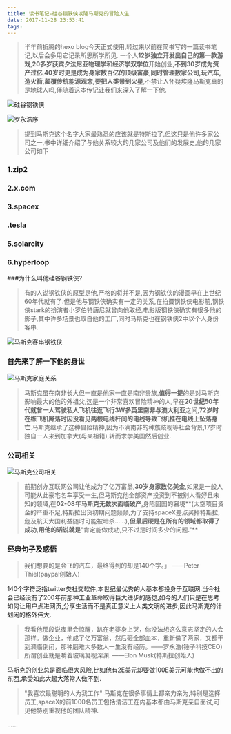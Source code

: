 ```yaml
---
title: 读书笔记-硅谷钢铁侠埃隆马斯克的冒险人生
date: 2017-11-28 23:53:41
tags:
---
```

>半年前折腾的hexo blog今天正式使用,转过来以前在简书写的一篇读书笔记,以后会多用它记录所思所学所见.
>一个人**12岁独立开发出自己的第一款游戏**,**20多岁获宾夕法尼亚物理学和经济学双学位**开始创业,**不到30岁成为资产过亿**,**40岁时更是成为身家数百亿的顶级富豪**,**同时管理数家公司,玩汽车,造火箭,颠覆传统能源观念,要把人类带到火星**,不禁让人怀疑埃隆马斯克真的是地球人吗,伴随着这本传记让我们来深入了解一下他.


![硅谷钢铁侠](http://upload-images.jianshu.io/upload_images/1808957-a6351016edc3e6c1.jpg?imageMogr2/auto-orient/strip%7CimageView2/2/w/1240)

![罗永浩序](http://upload-images.jianshu.io/upload_images/1808957-9ee07147d9397308.jpg?imageMogr2/auto-orient/strip%7CimageView2/2/w/1240)
>提到马斯克这个名字大家最熟悉的应该就是特斯拉了,但这只是他许多家公司之一,书中详细介绍了与他关系较大的几家公司及他们的发展史,他的几家公司如下
### 1.zip2
### 2.x.com  
### 3.spacex
### .tesla
### 5.solarcity
### 6.hyperloop

###为什么叫他硅谷钢铁侠?
>有的人说钢铁侠的原型是他,严格的将并不是,因为钢铁侠的漫画早在上世纪60年代就有了.但是他与钢铁侠确实有一定的关系,在拍摄钢铁侠电影前,钢铁侠stark的扮演者小罗伯特唐尼就曾向他取经,电影版钢铁侠确实有很多他的影子,其中许多场景也取自他的工厂,同时马斯克也在钢铁侠2中以个人身份客串.

![马斯克客串钢铁侠](http://upload-images.jianshu.io/upload_images/1808957-4e378ff3eba57889.jpg?imageMogr2/auto-orient/strip%7CimageView2/2/w/1240)

### 首先来了解一下他的身世

![马斯克家庭关系](http://upload-images.jianshu.io/upload_images/1808957-51a176f58a7c652b.png?imageMogr2/auto-orient/strip%7CimageView2/2/w/1240)
>马斯克虽在南非长大但一直是他家一直是南非贵族,**值得一提**的是对马斯克影响最大的他的外祖父,这是一个非常喜欢冒险精神的人,早在**20世纪50年代就曾一人驾驶私人飞机往返飞行3W多英里南非与澳大利亚**之间,**72岁时在练飞机降落时因没看见两根电线杆间的电线导致飞机挂在电线上坠落身亡**.马斯克继承了这种冒险精神,因为不满南非的种族歧视等社会背景,17岁时独自一人来到加拿大(母亲祖籍),转而求学美国然后创业.

### 公司相关
![马斯克公司相关](http://upload-images.jianshu.io/upload_images/1808957-03ea9b1c4ecab839.png?imageMogr2/auto-orient/strip%7CimageView2/2/w/1240)
>前期创办互联网公司让他成为了亿万富翁,**30岁身家数亿美金**,如果是一般人可能从此豪宅名车享受一生,但马斯克他全部资产投资到不被别人看好且未知的领域,在**02-08年马斯克无数次面临破产**,身陷囹圄的窘境**(太空项目资金的严重不足,特斯拉出货初期问题频频,为了支持spaceX差点买掉特斯拉,危及航天大国利益随时可能被暗杀......)**,但最后硬是在所有的领域都取得了成功,用他的话说就是**"肯定能做成功,只不过是时间多少的问题."**

### 经典句子及感悟
>我们想要的是会飞的汽车，最终得到的却是140个字。」 ——Peter Thiel(paypal创始人)

140个字符泛指twitter类社交软件,本世纪最优秀的人基本都投身于互联网,当今社会已经没有了200年前那种工业革命取得巨大进步的感觉,如今的人们只是在思考如何让用户点进网页,分享生活而不是真正意义上人类文明的进步,因此马斯克的计划闲的格外伟大.


>我看他那段说夜里会惊醒，趴在老婆身上哭，你没法想这么意志坚定的人会那样。做企业，他成了亿万富翁，然后砸全部血本，重新做了两家，又都干到濒临倒闭，那种磨难大多数人一生没有经历。——罗永浩(锤子科技CEO)
>所谓创业就是嚼着玻璃凝视深渊.    ——Elon Musk(特斯拉创始人)

马斯克的创业总是面临很大风险,比如他有2E美元却要做100E美元可能也做不出的东西,承受如此大起大落常人做不到.
>"我喜欢最聪明的人为我工作"
马斯克在很多事情上都亲力亲为,特别是选择员工,spaceX的前1000名员工包括清洁工在内基本都由马斯克亲自面试,可见他特别重视他的团队精神.

......